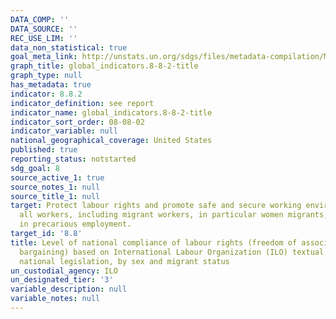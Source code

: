 ```yaml
---
DATA_COMP: ''
DATA_SOURCE: ''
REC_USE_LIM: ''
data_non_statistical: true
goal_meta_link: http://unstats.un.org/sdgs/files/metadata-compilation/Metadata-Goal-8.pdf
graph_title: global_indicators.8-8-2-title
graph_type: null
has_metadata: true
indicator: 8.8.2
indicator_definition: see report
indicator_name: global_indicators.8-8-2-title
indicator_sort_order: 08-08-02
indicator_variable: null
national_geographical_coverage: United States
published: true
reporting_status: notstarted
sdg_goal: 8
source_active_1: true
source_notes_1: null
source_title_1: null
target: Protect labour rights and promote safe and secure working environments for
  all workers, including migrant workers, in particular women migrants, and those
  in precarious employment.
target_id: '8.8'
title: Level of national compliance of labour rights (freedom of association and collective
  bargaining) based on International Labour Organization (ILO) textual sources and
  national legislation, by sex and migrant status
un_custodial_agency: ILO
un_designated_tier: '3'
variable_description: null
variable_notes: null
---
```

